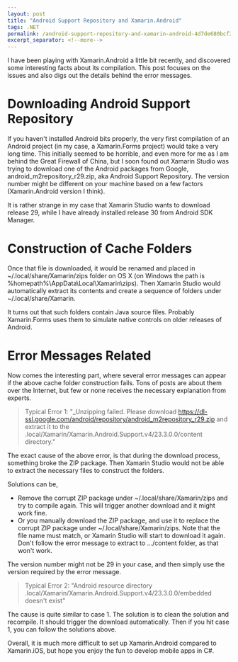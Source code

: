 ```yaml
---
layout: post
title: "Android Support Repository and Xamarin.Android"
tags: .NET
permalink: /android-support-repository-and-xamarin-android-4d7de680bcf2
excerpt_separator: <!--more-->
---
```

I have been playing with Xamarin.Android a little bit recently, and discovered some interesting facts about its compilation. This post focuses on the issues and also digs out the details behind the error messages.
<!--more-->

# Downloading Android Support Repository

If you haven't installed Android bits properly, the very first compilation of an Android project (in my case, a Xamarin.Forms project) would take a very long time. This initially seemed to be horrible, and even more for me as I am behind the Great Firewall of China, but I soon found out Xamarin Studio was trying to download one of the Android packages from Google, android_m2repository_r29.zip, aka Android Support Repository. The version number might be different on your machine based on a few factors (Xamarin.Android version I think).

It is rather strange in my case that Xamarin Studio wants to download release 29, while I have already installed release 30 from Android SDK Manager.

# Construction of Cache Folders

Once that file is downloaded, it would be renamed and placed in ~/.local/share/Xamarin/zips folder on OS X (on Windows the path is %homepath%\AppData\Local\Xamarin\zips). Then Xamarin Studio would automatically extract its contents and create a sequence of folders under ~/.local/share/Xamarin.

It turns out that such folders contain Java source files. Probably Xamarin.Forms uses them to simulate native controls on older releases of Android.

# Error Messages Related

Now comes the interesting part, where several error messages can appear if the above cache folder construction fails. Tons of posts are about them over the Internet, but few or none receives the necessary explanation from experts.

> Typical Error 1: "_Unzipping failed. Please download https://dl-ssl.google.com/android/repository/android_m2repository_r29.zip and extract it to the .local/Xamarin/Xamarin.Android.Support.v4/23.3.0.0/content directory."

The exact cause of the above error, is that during the download process, something broke the ZIP package. Then Xamarin Studio would not be able to extract the necessary files to construct the folders.

Solutions can be,

* Remove the corrupt ZIP package under ~/.local/share/Xamarin/zips and try to compile again. This will trigger another download and it might work fine.
* Or you manually download the ZIP package, and use it to replace the corrupt ZIP package under ~/.local/share/Xamarin/zips. Note that the file name must match, or Xamarin Studio will start to download it again. Don't follow the error message to extract to …/content folder, as that won't work.

The version number might not be 29 in your case, and then simply use the version required by the error message.

> Typical Error 2: "Android resource directory .local/Xamarin/Xamarin.Android.Support.v4/23.3.0.0/embedded doesn't exist"

The cause is quite similar to case 1. The solution is to clean the solution and recompile. It should trigger the download automatically. Then if you hit case 1, you can follow the solutions above.

Overall, it is much more difficult to set up Xamarin.Android compared to Xamarin.iOS, but hope you enjoy the fun to develop mobile apps in C#.
